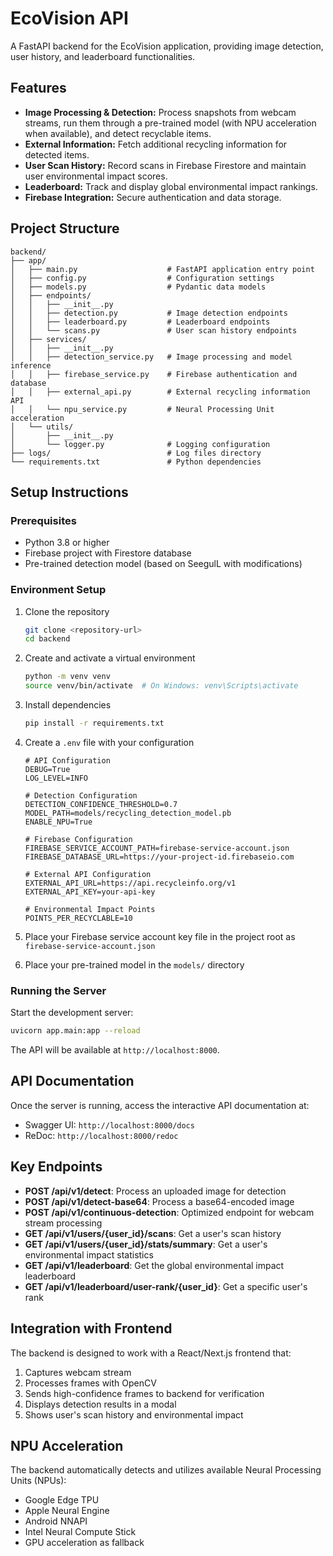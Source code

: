 # EcoVision API

A FastAPI backend for the EcoVision application, providing image detection, user history, and leaderboard functionalities.

## Features

- **Image Processing & Detection:** Process snapshots from webcam streams, run them through a pre-trained model (with NPU acceleration when available), and detect recyclable items.
- **External Information:** Fetch additional recycling information for detected items.
- **User Scan History:** Record scans in Firebase Firestore and maintain user environmental impact scores.
- **Leaderboard:** Track and display global environmental impact rankings.
- **Firebase Integration:** Secure authentication and data storage.

## Project Structure

```
backend/
├── app/
│   ├── main.py                    # FastAPI application entry point
│   ├── config.py                  # Configuration settings
│   ├── models.py                  # Pydantic data models
│   ├── endpoints/
│   │   ├── __init__.py
│   │   ├── detection.py           # Image detection endpoints
│   │   ├── leaderboard.py         # Leaderboard endpoints
│   │   └── scans.py               # User scan history endpoints
│   ├── services/
│   │   ├── __init__.py
│   │   ├── detection_service.py   # Image processing and model inference
│   │   ├── firebase_service.py    # Firebase authentication and database
│   │   ├── external_api.py        # External recycling information API
│   │   └── npu_service.py         # Neural Processing Unit acceleration
│   └── utils/
│       ├── __init__.py
│       └── logger.py              # Logging configuration
├── logs/                          # Log files directory
└── requirements.txt               # Python dependencies
```

## Setup Instructions

### Prerequisites

- Python 3.8 or higher
- Firebase project with Firestore database
- Pre-trained detection model (based on SeegulL with modifications)

### Environment Setup

1. Clone the repository
   ```bash
   git clone <repository-url>
   cd backend
   ```

2. Create and activate a virtual environment
   ```bash
   python -m venv venv
   source venv/bin/activate  # On Windows: venv\Scripts\activate
   ```

3. Install dependencies
   ```bash
   pip install -r requirements.txt
   ```

4. Create a `.env` file with your configuration
   ```
   # API Configuration
   DEBUG=True
   LOG_LEVEL=INFO
   
   # Detection Configuration
   DETECTION_CONFIDENCE_THRESHOLD=0.7
   MODEL_PATH=models/recycling_detection_model.pb
   ENABLE_NPU=True
   
   # Firebase Configuration
   FIREBASE_SERVICE_ACCOUNT_PATH=firebase-service-account.json
   FIREBASE_DATABASE_URL=https://your-project-id.firebaseio.com
   
   # External API Configuration
   EXTERNAL_API_URL=https://api.recycleinfo.org/v1
   EXTERNAL_API_KEY=your-api-key
   
   # Environmental Impact Points
   POINTS_PER_RECYCLABLE=10
   ```

5. Place your Firebase service account key file in the project root as `firebase-service-account.json`

6. Place your pre-trained model in the `models/` directory

### Running the Server

Start the development server:
```bash
uvicorn app.main:app --reload
```

The API will be available at `http://localhost:8000`.

## API Documentation

Once the server is running, access the interactive API documentation at:
- Swagger UI: `http://localhost:8000/docs`
- ReDoc: `http://localhost:8000/redoc`

## Key Endpoints

- **POST /api/v1/detect**: Process an uploaded image for detection
- **POST /api/v1/detect-base64**: Process a base64-encoded image
- **POST /api/v1/continuous-detection**: Optimized endpoint for webcam stream processing
- **GET /api/v1/users/{user_id}/scans**: Get a user's scan history
- **GET /api/v1/users/{user_id}/stats/summary**: Get a user's environmental impact statistics
- **GET /api/v1/leaderboard**: Get the global environmental impact leaderboard
- **GET /api/v1/leaderboard/user-rank/{user_id}**: Get a specific user's rank

## Integration with Frontend

The backend is designed to work with a React/Next.js frontend that:
1. Captures webcam stream
2. Processes frames with OpenCV
3. Sends high-confidence frames to backend for verification
4. Displays detection results in a modal
5. Shows user's scan history and environmental impact

## NPU Acceleration

The backend automatically detects and utilizes available Neural Processing Units (NPUs):
- Google Edge TPU
- Apple Neural Engine
- Android NNAPI
- Intel Neural Compute Stick
- GPU acceleration as fallback

